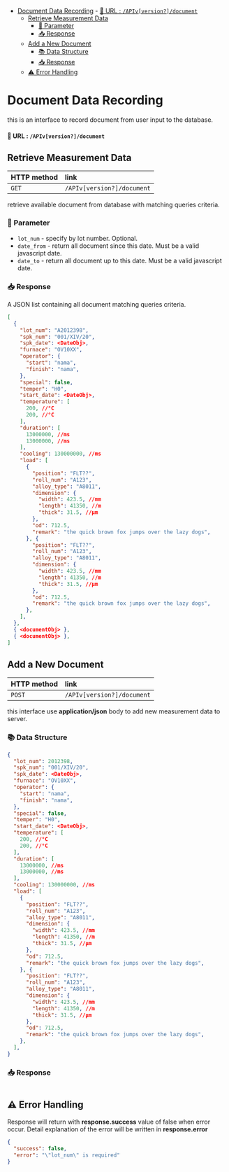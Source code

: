 - [Document Data Recording](#document-data-recording)
      - [🔗 URL :  `/APIv[version?]/document`](#-url---apivversiondocument)
  - [Retrieve Measurement Data](#retrieve-measurement-data)
    - [🔎 Parameter](#-parameter)
    - [📥 Response](#-response)
  - [Add a New Document](#add-a-new-document)
    - [📚 Data Structure](#-data-structure)
    - [📥 Response](#-response-1)
  - [⚠ Error Handling](#-error-handling)

# Document Data Recording 

this is an interface to record document from user input to the database.
#### 🔗 URL :  `/APIv[version?]/document`


## Retrieve Measurement Data
| HTTP method | link                          |
| :---------- | :---------------------------- |
| `GET`       | `/APIv[version?]/document` |

retrieve available document from database with matching queries criteria.

### 🔎 Parameter
- `lot_num` - specify by lot number. Optional.
- `date_from` - return all document since this date. Must be a valid javascript date.
- `date_to` - return all document up to this date. Must be a valid javascript date.

### 📥 Response
A JSON list containing all document matching queries criteria.
```json
[
  {
    "lot_num": "A2012398",
    "spk_num": "001/XIV/20",
    "spk_date": <DateObj>,
    "furnace": "OV10XX",
    "operator": {
      "start": "nama",
      "finish": "nama",
    },
    "special": false,
    "temper": "H0",
    "start_date": <DateObj>,
    "temperature": [
      200, //°C
      200, //°C
    ],
    "duration": [
      13000000, //ms
      13000000, //ms
    ],
    "cooling": 130000000, //ms
    "load": [
      {
        "position": "FLT??",
        "roll_num": "A123",
        "alloy_type": "A8011",
        "dimension": {
          "width": 423.5, //mm
          "length": 41350, //m
          "thick": 31.5, //μm
        },
        "od": 712.5,
        "remark": "the quick brown fox jumps over the lazy dogs",
      }, {
        "position": "FLT??",
        "roll_num": "A123",
        "alloy_type": "A8011",
        "dimension": {
          "width": 423.5, //mm
          "length": 41350, //m
          "thick": 31.5, //μm
        },
        "od": 712.5,
        "remark": "the quick brown fox jumps over the lazy dogs",
      },
    ],
  },
  { <documentObj> },
  { <documentObj> },
]
```


## Add a New Document
| HTTP method | link                          |
| :---------- | :---------------------------- |
| `POST`      | `/APIv[version?]/document` |

this interface use **application/json** body to add new measurement data to server.

### 📚 Data Structure

```json
{
  "lot_num": 2012398,
  "spk_num": "001/XIV/20",
  "spk_date": <DateObj>,
  "furnace": "OV10XX",
  "operator": {
    "start": "nama",
    "finish": "nama",
  },
  "special": false,
  "temper": "H0",
  "start_date": <DateObj>,
  "temperature": [
    200, //°C
    200, //°C
  ],
  "duration": [
    13000000, //ms
    13000000, //ms
  ],
  "cooling": 130000000, //ms
  "load": [
    {
      "position": "FLT??",
      "roll_num": "A123",
      "alloy_type": "A8011",
      "dimension": {
        "width": 423.5, //mm
        "length": 41350, //m
        "thick": 31.5, //μm
      },
      "od": 712.5,
      "remark": "the quick brown fox jumps over the lazy dogs",
    }, {
      "position": "FLT??",
      "roll_num": "A123",
      "alloy_type": "A8011",
      "dimension": {
        "width": 423.5, //mm
        "length": 41350, //m
        "thick": 31.5, //μm
      },
      "od": 712.5,
      "remark": "the quick brown fox jumps over the lazy dogs",
    },
  ],
}
```

### 📥 Response
```json

```

## ⚠ Error Handling
Response will return with **response.success** value of false when error occur. Detail explanation of the error will be written in **response.error**
```json
{
  "success": false,
  "error": "\"lot_num\" is required"
}
```
